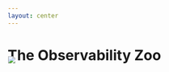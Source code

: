 ```yaml
---
layout: center
---
```


# The Observability Zoo


<img src="../assets/external/CloudNativeLandscape_latest.png">

<style>
img {
    border-radius: 5%;
    scale: 90%;
    margin-top: -35px;
}

.slidev-layout {
    background: linear-gradient(to right, #A11CAF, #5B21B6);
}
</style>
